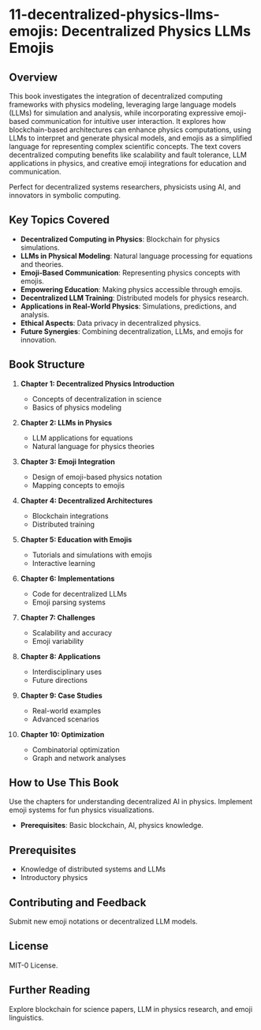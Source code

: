 # 11-decentralized-physics-llms-emojis: Decentralized Physics LLMs Emojis

## Overview

This book investigates the integration of decentralized computing frameworks with physics modeling, leveraging large language models (LLMs) for simulation and analysis, while incorporating expressive emoji-based communication for intuitive user interaction. It explores how blockchain-based architectures can enhance physics computations, using LLMs to interpret and generate physical models, and emojis as a simplified language for representing complex scientific concepts. The text covers decentralized computing benefits like scalability and fault tolerance, LLM applications in physics, and creative emoji integrations for education and communication.

Perfect for decentralized systems researchers, physicists using AI, and innovators in symbolic computing.

## Key Topics Covered

- **Decentralized Computing in Physics**: Blockchain for physics simulations.
- **LLMs in Physical Modeling**: Natural language processing for equations and theories.
- **Emoji-Based Communication**: Representing physics concepts with emojis.
- **Empowering Education**: Making physics accessible through emojis.
- **Decentralized LLM Training**: Distributed models for physics research.
- **Applications in Real-World Physics**: Simulations, predictions, and analysis.
- **Ethical Aspects**: Data privacy in decentralized physics.
- **Future Synergies**: Combining decentralization, LLMs, and emojis for innovation.

## Book Structure

1. **Chapter 1: Decentralized Physics Introduction**
   - Concepts of decentralization in science
   - Basics of physics modeling

2. **Chapter 2: LLMs in Physics**
   - LLM applications for equations
   - Natural language for physics theories

3. **Chapter 3: Emoji Integration**
   - Design of emoji-based physics notation
   - Mapping concepts to emojis

4. **Chapter 4: Decentralized Architectures**
   - Blockchain integrations
   - Distributed training

5. **Chapter 5: Education with Emojis**
   - Tutorials and simulations with emojis
   - Interactive learning

6. **Chapter 6: Implementations**
   - Code for decentralized LLMs
   - Emoji parsing systems

7. **Chapter 7: Challenges**
   - Scalability and accuracy
   - Emoji variability

8. **Chapter 8: Applications**
   - Interdisciplinary uses
   - Future directions

9. **Chapter 9: Case Studies**
   - Real-world examples
   - Advanced scenarios

10. **Chapter 10: Optimization**
    - Combinatorial optimization
    - Graph and network analyses

## How to Use This Book

Use the chapters for understanding decentralized AI in physics. Implement emoji systems for fun physics visualizations.

- **Prerequisites**: Basic blockchain, AI, physics knowledge.

## Prerequisites

- Knowledge of distributed systems and LLMs
- Introductory physics

## Contributing and Feedback

Submit new emoji notations or decentralized LLM models.

## License

MIT-0 License.

## Further Reading

Explore blockchain for science papers, LLM in physics research, and emoji linguistics.